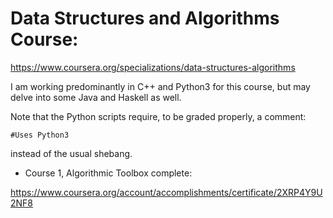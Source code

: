 # Data Structures and Algorithms Course:

https://www.coursera.org/specializations/data-structures-algorithms

I am working predominantly in C++ and Python3 for this course, but may delve into some Java and Haskell as well.

Note that the Python scripts require, to be graded properly, a comment:

`#Uses Python3`

instead of the usual shebang.

* Course 1, Algorithmic Toolbox complete:

https://www.coursera.org/account/accomplishments/certificate/2XRP4Y9U2NF8
